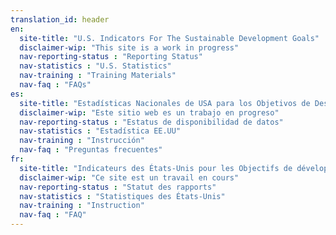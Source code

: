 ```yaml
---
translation_id: header
en:
  site-title: "U.S. Indicators For The Sustainable Development Goals"
  disclaimer-wip: "This site is a work in progress"
  nav-reporting-status : "Reporting Status"
  nav-statistics : "U.S. Statistics"
  nav-training : "Training Materials"
  nav-faq : "FAQs"
es:
  site-title: "Estadísticas Nacionales de USA para los Objetivos de Desarrollo Sostenible de la ONU"
  disclaimer-wip: "Este sitio web es un trabajo en progreso"
  nav-reporting-status : "Estatus de disponibilidad de datos"
  nav-statistics : "Estadística EE.UU"
  nav-training : "Instrucción"
  nav-faq : "Preguntas frecuentes"
fr:
  site-title: "Indicateurs des États-Unis pour les Objectifs de développement durable"
  disclaimer-wip: "Ce site est un travail en cours"
  nav-reporting-status : "Statut des rapports"
  nav-statistics : "Statistiques des États-Unis"
  nav-training : "Instruction"
  nav-faq : "FAQ"
---
```

